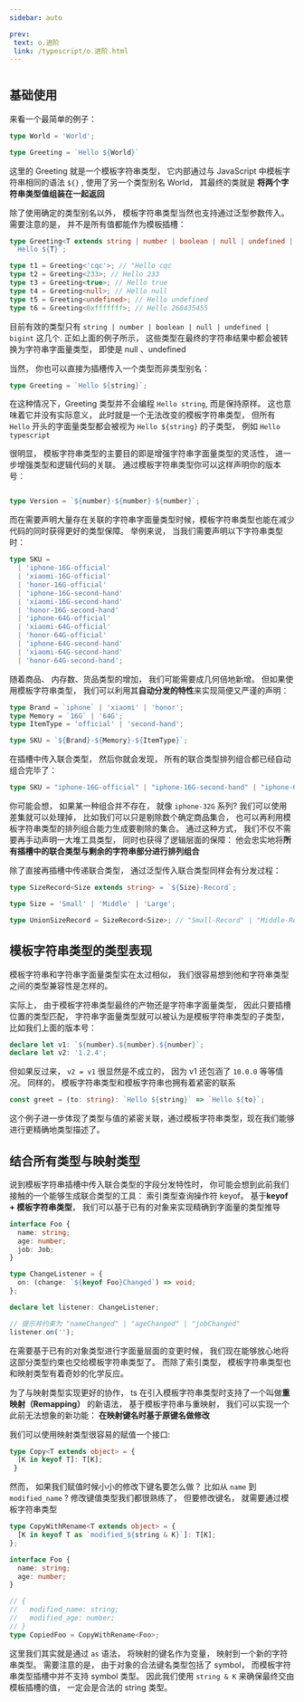 ```yaml
---
sidebar: auto

prev:
 text: o.进阶
 link: /typescript/o.进阶.html
---
```


#

## 基础使用

来看一个最简单的例子：

```typescript
type World = 'World';

type Greeting = `Hello ${World}`
```

这里的 Greeting 就是一个模板字符串类型， 它内部通过与 JavaScript 中模板字符串相同的语法 `${}` , 使用了另一个类型别名 World， 其最终的类就是 **将两个字符串类型值组装在一起返回**

除了使用确定的类型别名以外， 模板字符串类型当然也支持通过泛型参数传入。 需要注意的是， 并不是所有值都能作为模板插槽：

```typescript
type Greeting<T extends string | number | boolean | null | undefined | bigint> =
 `Hello ${T}`;

type t1 = Greeting<'cqc'>; // "Hello cqc
type t2 = Greeting<233>; // Hello 233
type t3 = Greeting<true>; // Hello true
type t4 = Greeting<null>; // Hello null
type t5 = Greeting<undefined>; // Hello undefined
type t6 = Greeting<0xfffffff>; // Hello 268435455

```

目前有效的类型只有 `string | number | boolean | null | undefined | bigint` 这几个. 正如上面的例子所示， 这些类型在最终的字符串结果中都会被转换为字符串字面量类型， 即使是 null 、undefined

当然， 你也可以直接为插槽传入一个类型而非类型别名：

```typescript
type Greeting = `Hello ${string}`;
```

在这种情况下，Greeting 类型并不会编程 `Hello string`, 而是保持原样。 这也意味着它并没有实际意义， 此时就是一个无法改变的模板字符串类型， 但所有 `Hello` 开头的字面量类型都会被视为 `Hello ${string}` 的子类型， 例如 `Hello typescript`

很明显， 模板字符串类型的主要目的即是增强字符串字面量类型的灵活性， 进一步增强类型和逻辑代码的关联。 通过模板字符串类型你可以这样声明你的版本号：

```typescript

type Version = `${number}·${number}·${number}`;
```

而在需要声明大量存在关联的字符串字面量类型时候，模板字符串类型也能在减少代码的同时获得更好的类型保障。 举例来说， 当我们需要声明以下字符串类型时：

```typescript
type SKU =
  | 'iphone-16G-official'
  | 'xiaomi-16G-official'
  | 'honor-16G-official'
  | 'iphone-16G-second-hand'
  | 'xiaomi-16G-second-hand'
  | 'honor-16G-second-hand'
  | 'iphone-64G-official'
  | 'xiaomi-64G-official'
  | 'honor-64G-official'
  | 'iphone-64G-second-hand'
  | 'xiaomi-64G-second-hand'
  | 'honor-64G-second-hand';
```

随着商品、 内存数、货品类型的增加， 我们可能需要成几何倍地新增。 但如果使用模板字符串类型， 我们可以利用其**自动分发的特性**来实现简便又严谨的声明：

```typescript
type Brand = `iphone` | 'xiaomi' | 'honor';
type Memory = `16G` | '64G';
type ItemType = 'official' | 'second-hand';

type SKU = `${Brand}-${Memory}-${ItemType}`;
```

在插槽中传入联合类型， 然后你就会发现， 所有的联合类型排列组合都已经自动组合完毕了：

```typescript
type SKU = "iphone-16G-official" | "iphone-16G-second-hand" | "iphone-64G-official" | "iphone-64G-second-hand" | "xiaomi-16G-official" | "xiaomi-16G-second-hand" | "xiaomi-64G-official" | ... 4 more ... | "honor-64G-second-hand"
```

你可能会想， 如果某一种组合并不存在， 就像 `iphone-32G` 系列? 我们可以使用差集就可以处理掉， 比如我们可以只是剔除数个确定商品集合， 也可以再利用模板字符串类型的排列组合能力生成要剔除的集合。 通过这种方式， 我们不仅不需要再手动声明一大堆工具类型， 同时也获得了逻辑层面的保障： 他会忠实地将**所有插槽中的联合类型与剩余的字符串部分进行排列组合**

除了直接再插槽中传递联合类型， 通过泛型传入联合类型同样会有分发过程：

```typescript
type SizeRecord<Size extends string> = `${Size}-Record`;

type Size = 'Small' | 'Middle' | 'Large';

type UnionSizeRecord = SizeRecord<Size>; // "Small-Record" | "Middle-Record" | "Large-Record"

```

## 模板字符串类型的类型表现

模板字符串和字符串字面量类型实在太过相似， 我们很容易想到他和字符串类型之间的类型兼容性是怎样的。

实际上， 由于模板字符串类型最终的产物还是字符串字面量类型， 因此只要插槽位置的类型匹配， 字符串字面量类型就可以被认为是模板字符串类型的子类型， 比如我们上面的版本号：

```typescript
declare let v1: `${number}.${number}.${number}`;
declare let v2: '1.2.4';
```

但如果反过来， `v2 = v1` 很显然是不成立的， 因为 v1 还包涵了 `10.0.0` 等等情况。 同样的， 模板字符串类型和模板字符串也拥有着紧密的联系

```typescript
const greet = (to: string): `Hello ${string}` => `Hello ${to}`;

```

这个例子进一步体现了类型与值的紧密关联，通过模板字符串类型，现在我们能够进行更精确地类型描述了。

## 结合所有类型与映射类型

说到模板字符串插槽中传入联合类型的字段分发特性时， 你可能会想到此前我们接触的一个能够生成联合类型的工具： 索引类型查询操作符 keyof。 基于**keyof + 模板字符串类型**， 我们可以基于已有的对象来实现精确到字面量的类型推导

```typescript
interface Foo {
  name: string;
  age: number;
  job: Job;
}

type ChangeListener = {
  on: (change: `${keyof Foo}Changed`) => void;
};

declare let listener: ChangeListener;

// 提示并约束为 "nameChanged" | "ageChanged" | "jobChanged"
listener.on('');
```

在需要基于已有的对象类型进行字面量层面的变更时候， 我们现在能够放心地将这部分类型约束也交给模板字符串类型了。 而除了索引类型， 模板字符串类型也和映射类型有着奇妙的化学反应。

为了与映射类型实现更好的协作， ts 在引入模板字符串类型时支持了一个叫做**重映射（Remapping）** 的新语法， 基于模板字符串与重映射， 我们可以实现一个此前无法想象的新功能： **在映射键名时基于原键名做修改**

我们可以使用映射类型很容易的赋值一个接口:

```typescript
type Copy<T extends object> = {
  [K in keyof T]: T[K];
 }
```

然而， 如果我们赋值时候小小的修改下键名要怎么做？ 比如从 `name` 到 `modified_name` ? 修改键值类型我们都很熟练了， 但要修改键名， 就需要通过模板字符串类型

```typescript
type CopyWithRename<T extends object> = {
  [K in keyof T as `modified_${string & K}`]: T[K];
};

interface Foo {
  name: string;
  age: number;
}

// {
//   modified_name: string;
//   modified_age: number;
// }
type CopiedFoo = CopyWithRename<Foo>;
```

这里我们其实就是通过 `as` 语法， 将映射的键名作为变量， 映射到一个新的字符串类型。 需要注意的是， 由于对象的合法键名类型包括了 symbol， 而模板字符串类型插槽中并不支持 symbol 类型。 因此我们使用 `string & K` 来确保最终交由模板插槽的值， 一定会是合法的 string 类型。
